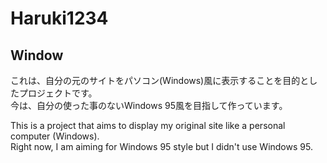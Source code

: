 # Haruki1234  
## Window

[Page Link]: https://haruki1234.github.io/window/

これは、自分の元のサイトをパソコン(Windows)風に表示することを目的としたプロジェクトです。  
今は、自分の使った事のないWindows 95風を目指して作っています。

This is a project that aims to display my original site like a personal computer (Windows).  
Right now, I am aiming for Windows 95 style but I didn't use Windows 95.